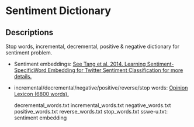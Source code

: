 # Sentiment Dictionary

## Descriptions
Stop words, incremental, decremental, positive & negative dictionary for sentiment problem.

- Sentiment embeddings: [See Tang et al. 2014. Learning Sentiment-SpecificWord Embedding for Twitter Sentiment Classification for more details.](http://aclweb.org/anthology/P14-1146)
- incremental/decremental/negative/positive/reverse/stop words: [Opinion Lexicon (6800 words).](https://www.cs.uic.edu/~liub/FBS/sentiment-analysis.html#lexicon)

	decremental_words.txt
	incremental_words.txt
	negative_words.txt
	positive_words.txt
	reverse_words.txt
	stop_words.txt
	sswe-u.txt: sentiment embedding
